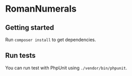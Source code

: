 # RomanNumerals

## Getting started

Run `composer install` to get dependencies.

## Run tests

You can run test with PhpUnit using `./vendor/bin/phpunit`.